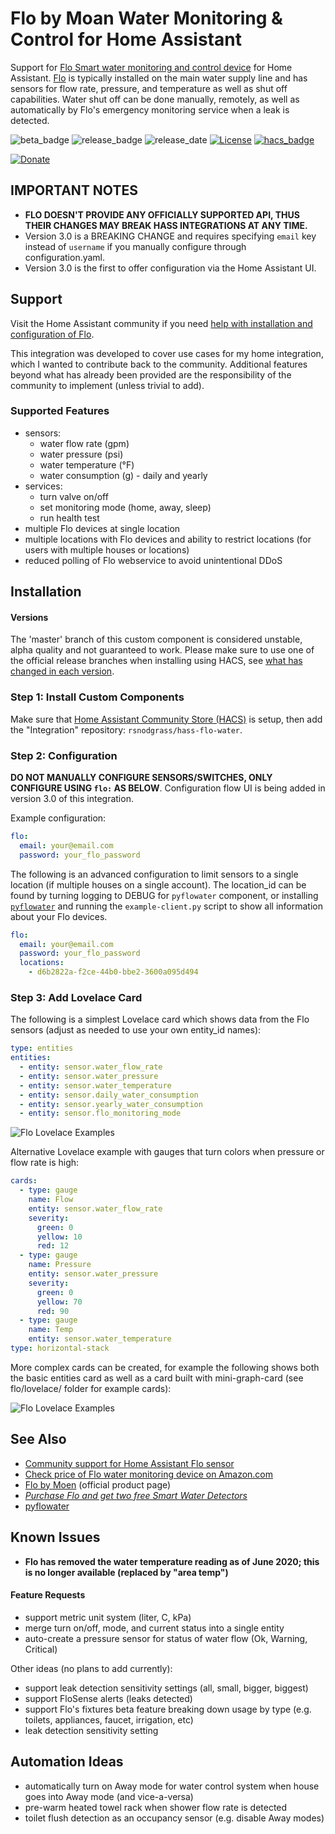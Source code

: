 # Flo by Moan Water Monitoring & Control for Home Assistant

Support for [Flo Smart water monitoring and control device](http://fbuy.me/v/rsnodgrass) for Home Assistant. [Flo](http://fbuy.me/v/rsnodgrass) is typically installed on the main water supply line and has sensors for flow rate, pressure, and temperature as well as shut off capabilities. Water shut off can be done manually, remotely, as well as automatically by Flo's emergency monitoring service when a leak is detected.

![beta_badge](https://img.shields.io/badge/maturity-Beta-yellow.png)
![release_badge](https://img.shields.io/github/v/release/rsnodgrass/hass-flo-water.svg)
![release_date](https://img.shields.io/github/release-date/rsnodgrass/hass-flo-water.svg)
[![License](https://img.shields.io/badge/License-Apache%202.0-blue.svg)](https://opensource.org/licenses/Apache-2.0)
[![hacs_badge](https://img.shields.io/badge/HACS-Default-orange.svg)](https://github.com/custom-components/hacs)

[![Donate](https://img.shields.io/badge/Donate-PayPal-green.svg)](https://www.paypal.com/cgi-bin/webscr?cmd=_donations&business=WREP29UDAMB6G)

## IMPORTANT NOTES

* **FLO DOESN'T PROVIDE ANY OFFICIALLY SUPPORTED API, THUS THEIR CHANGES MAY BREAK HASS INTEGRATIONS AT ANY TIME.**
* Version 3.0 is a BREAKING CHANGE and requires specifying `email` key instead of `username` if you manually configure through configuration.yaml.
* Version 3.0 is the first to offer configuration via the Home Assistant UI.

## Support

Visit the Home Assistant community if you need [help with installation and configuration of Flo](https://community.home-assistant.io/t/flo-smart-water-leak-detector/119532).

This integration was developed to cover use cases for my home integration, which I wanted to contribute back to the community. Additional features beyond what has already been provided are the responsibility of the community to implement (unless trivial to add).

### Supported Features

- sensors:
    * water flow rate (gpm)
    * water pressure (psi)
    * water temperature (&deg;F)
    * water consumption (g) - daily and yearly
- services:
    * turn valve on/off
    * set monitoring mode (home, away, sleep)
    * run health test
- multiple Flo devices at single location
- multiple locations with Flo devices and ability to restrict locations (for users with multiple houses or locations)
- reduced polling of Flo webservice to avoid unintentional DDoS

## Installation

#### Versions

The 'master' branch of this custom component is considered unstable, alpha quality and not guaranteed to work.
Please make sure to use one of the official release branches when installing using HACS, see [what has changed in each version](https://github.com/rsnodgrass/hass-flo-water/releases).

### Step 1: Install Custom Components

Make sure that [Home Assistant Community Store (HACS)](https://github.com/custom-components/hacs) is setup, then add the "Integration" repository: `rsnodgrass/hass-flo-water`.

### Step 2: Configuration

**DO NOT MANUALLY CONFIGURE SENSORS/SWITCHES, ONLY CONFIGURE USING `flo:` AS BELOW**. Configuration flow UI is being added in version 3.0 of this integration.

Example configuration:

```yaml
flo:
  email: your@email.com
  password: your_flo_password
```

The following is an advanced configuration to limit sensors to a single location (if multiple houses on a single account). The location_id can be found by turning logging to DEBUG for `pyflowater` component, or installing [`pyflowater`](https://github.com/rsnodgrass/pyflowater) and running the `example-client.py` script to show all information about your Flo devices.

```yaml
flo:
  email: your@email.com
  password: your_flo_password
  locations:
    - d6b2822a-f2ce-44b0-bbe2-3600a095d494
```

### Step 3: Add Lovelace Card

The following is a simplest Lovelace card which shows data from the Flo sensors (adjust as needed to use your own entity_id names):

```yaml
type: entities
entities:
  - entity: sensor.water_flow_rate
  - entity: sensor.water_pressure
  - entity: sensor.water_temperature
  - entity: sensor.daily_water_consumption
  - entity: sensor.yearly_water_consumption
  - entity: sensor.flo_monitoring_mode
```

![Flo Lovelace Examples](https://github.com/rsnodgrass/hass-flo-water/blob/master/lovelace/entities.png?raw=true)

Alternative Lovelace example with gauges that turn colors when pressure or flow rate is high:

```yaml
cards:
  - type: gauge
    name: Flow
    entity: sensor.water_flow_rate
    severity:
      green: 0
      yellow: 10
      red: 12
  - type: gauge
    name: Pressure
    entity: sensor.water_pressure
    severity:
      green: 0
      yellow: 70
      red: 90
  - type: gauge
    name: Temp
    entity: sensor.water_temperature
type: horizontal-stack
```

More complex cards can be created, for example the following shows both the basic entities card as well as a card built with mini-graph-card (see flo/lovelace/ folder for example cards):

![Flo Lovelace Examples](https://github.com/rsnodgrass/hass-flo-water/blob/master/lovelace/mini-graph.png?raw=true)

## See Also

* [Community support for Home Assistant Flo sensor](https://community.home-assistant.io/t/flo-smart-water-leak-detector/119532)
* [Check price of Flo water monitoring device on Amazon.com](https://amzn.to/2WBn8tW?tag=rynoshark-20)
* [Flo by Moen](http://fbuy.me/v/rsnodgrass) (official product page)
* *[Purchase Flo and get two free Smart Water Detectors](http://fbuy.me/v/rsnodgrass)*
* [pyflowater](https://github.com/rsnodgrass/pyflowater)

## Known Issues

* **Flo has removed the water temperature reading as of June 2020; this is no longer available (replaced by "area temp")**

#### Feature Requests

- support metric unit system (liter, C, kPa)
- merge turn on/off, mode, and current status into a single entity
- auto-create a pressure sensor for status of water flow (Ok, Warning, Critical)

Other ideas (no plans to add currently):

- support leak detection sensitivity settings (all, small, bigger, biggest)
- support FloSense alerts (leaks detected)
- support Flo's fixtures beta feature breaking down usage by type (e.g. toilets, appliances, faucet, irrigation, etc)
- leak detection sensitivity setting

## Automation Ideas

- automatically turn on Away mode for water control system when house goes into Away mode (and vice-a-versa)
- pre-warm heated towel rack when shower flow rate is detected
- toilet flush detection as an occupancy sensor (e.g. disable Away modes)
